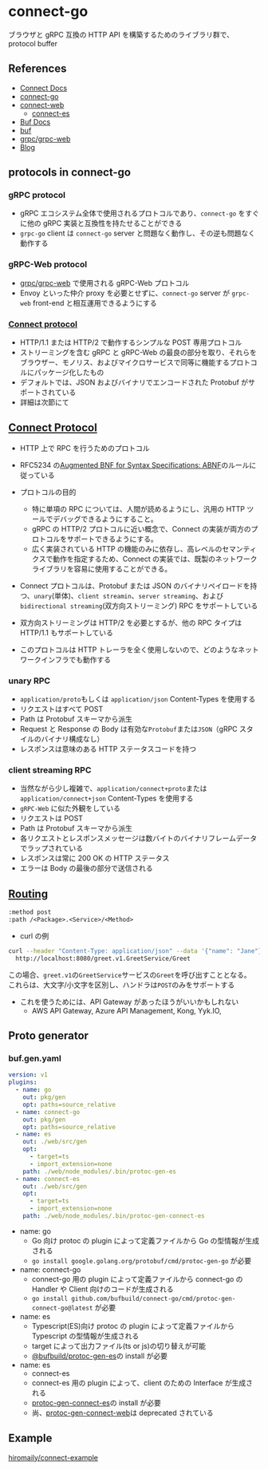 # connect-go

ブラウザと gRPC 互換の HTTP API を構築するためのライブラリ群で、protocol buffer

## References

- [Connect Docs](https://connect.build/docs/introduction)
- [connect-go](https://github.com/bufbuild/connect-go)
- [connect-web](https://www.npmjs.com/package/@bufbuild/connect-web)
  - [connect-es](https://github.com/bufbuild/connect-es)
- [Buf Docs](https://docs.buf.build/installation)
- [buf](https://github.com/bufbuild/buf)
- [grpc/grpc-web](https://github.com/grpc/grpc-web)
- [Blog](https://buf.build/blog)

## protocols in connect-go

### gRPC protocol

- gRPC エコシステム全体で使用されるプロトコルであり、`connect-go` をすぐに他の gRPC 実装と互換性を持たせることができる
- `grpc-go` client は `connect-go` server と問題なく動作し、その逆も問題なく動作する

### gRPC-Web protocol

- [grpc/grpc-web](https://github.com/grpc/grpc-web) で使用される gRPC-Web プロトコル
- Envoy といった仲介 proxy を必要とせずに、`connect-go` server が `grpc-web` front-end と相互運用できるようにする

### [Connect protocol](https://connect.build/docs/protocol/)

- HTTP/1.1 または HTTP/2 で動作するシンプルな POST 専用プロトコル
- ストリーミングを含む gRPC と gRPC-Web の最良の部分を取り、それらをブラウザー、モノリス、およびマイクロサービスで同等に機能するプロトコルにパッケージ化したもの
- デフォルトでは、JSON およびバイナリでエンコードされた Protobuf がサポートされている
- 詳細は次節にて

## [Connect Protocol](https://connect.build/docs/protocol/)

- HTTP 上で RPC を行うためのプロトコル
- RFC5234 の[Augmented BNF for Syntax Specifications: ABNF](https://datatracker.ietf.org/doc/html/rfc5234.html)のルールに従っている

- プロトコルの目的

  - 特に単項の RPC については、人間が読めるようにし、汎用の HTTP ツールでデバッグできるようにすること。
  - gRPC の HTTP/2 プロトコルに近い概念で、Connect の実装が両方のプロトコルをサポートできるようにする。
  - 広く実装されている HTTP の機能のみに依存し、高レベルのセマンティクスで動作を指定するため、Connect の実装では、既製のネットワークライブラリを容易に使用することができる。

- Connect プロトコルは、Protobuf または JSON のバイナリペイロードを持つ、`unary`(単体)、`client streamin`、`server streaming`、および`bidirectional streaming`(双方向ストリーミング) RPC をサポートしている
- 双方向ストリーミングは HTTP/2 を必要とするが、他の RPC タイプは HTTP/1.1 もサポートしている
- このプロトコルは HTTP トレーラを全く使用しないので、どのようなネットワークインフラでも動作する

### unary RPC

- `application/proto`もしくは `application/json` Content-Types を使用する
- リクエストはすべて POST
- Path は Protobuf スキーマから派生
- Request と Response の Body は有効な`Protobuf`または`JSON`（gRPC スタイルのバイナリ構成なし）
- レスポンスは意味のある HTTP ステータスコードを持つ

### client streaming RPC

- 当然ながら少し複雑で、`application/connect+proto`または`application/connect+json` Content-Types を使用する
- `gRPC-Web` に似た外観をしている
- リクエストは POST
- Path は Protobuf スキーマから派生
- 各リクエストとレスポンスメッセージは数バイトのバイナリフレームデータでラップされている
- レスポンスは常に 200 OK の HTTP ステータス
- エラーは Body の最後の部分で送信される

## [Routing](https://connect.build/docs/go/routing)

```txt
:method post
:path /<Package>.<Service>/<Method>
```

- curl の例

```sh
curl --header "Content-Type: application/json" --data '{"name": "Jane"}' \
  http://localhost:8080/greet.v1.GreetService/Greet
```

この場合、`greet.v1`の`GreetService`サービスの`Greet`を呼び出すこととなる。
これらは、大文字/小文字を区別し、ハンドラは`POST`のみをサポートする

- これを使うためには、API Gateway があったほうがいいかもしれない
  - AWS API Gateway, Azure API Management, Kong, Yyk.IO,

## Proto generator

### buf.gen.yaml

```yaml
version: v1
plugins:
  - name: go
    out: pkg/gen
    opt: paths=source_relative
  - name: connect-go
    out: pkg/gen
    opt: paths=source_relative
  - name: es
    out: ./web/src/gen
    opt:
      - target=ts
      - import_extension=none
    path: ./web/node_modules/.bin/protoc-gen-es
  - name: connect-es
    out: ./web/src/gen
    opt:
      - target=ts
      - import_extension=none
    path: ./web/node_modules/.bin/protoc-gen-connect-es
```

- name: go
  - Go 向け protoc の plugin によって定義ファイルから Go の型情報が生成される
  - `go install google.golang.org/protobuf/cmd/protoc-gen-go` が必要
- name: connect-go
  - connect-go 用の plugin によって定義ファイルから connect-go の Handler や Client 向けのコードが生成される
  - `go install github.com/bufbuild/connect-go/cmd/protoc-gen-connect-go@latest` が必要
- name: es
  - Typescript(ES)向け protoc の plugin によって定義ファイルから Typescript の型情報が生成される
  - target によって出力ファイル(ts or js)の切り替えが可能
  - [@bufbuild/protoc-gen-es](https://www.npmjs.com/package/@bufbuild/protoc-gen-es)の install が必要
- name: es
  - connect-es
  - connect-es 用の plugin によって、client のための Interface が生成される
  - [protoc-gen-connect-es](https://github.com/bufbuild/connect-es/tree/main/packages/protoc-gen-connect-es)の install が必要
  - 尚、[protoc-gen-connect-web](https://github.com/bufbuild/connect-es/tree/main/packages/protoc-gen-connect-web)は deprecated されている

## Example

[hiromaily/connect-example](https://github.com/hiromaily/connect-example)

